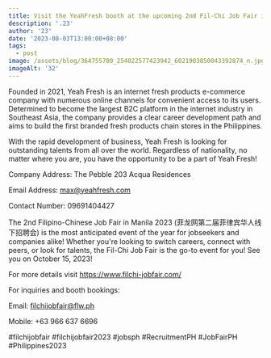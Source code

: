 ```yaml
---
title: Visit the YeahFresh booth at the upcoming 2nd Fil-Chi Job Fair in Manila.
description: '.23'
author: '23'
date: '2023-08-03T13:00:00+08:00'
tags:
  - post
image: /assets/blog/364755780_254022577423942_6021903850043392874_n.jpg
imageAlt: '32'
---
```

Founded in 2021, Yeah Fresh is an internet fresh products e-commerce company with numerous online channels for convenient access to its users. Determined to become the largest B2C platform in the internet industry in Southeast Asia, the company provides a clear career development path and aims to build the first branded fresh products chain stores in the Philippines.



With the rapid development of business, Yeah Fresh is looking for outstanding talents from all over the world. Regardless of nationality, no matter where you are, you have the opportunity to be a part of Yeah Fresh!



Company Address: The Pebble 203 Acqua Residences

Email Address: max@yeahfresh.com

Contact Number: 09691404427



The 2nd Filipino-Chinese Job Fair in Manila 2023 (菲龙网第二届菲律宾华人线下招聘会) is the most anticipated event of the year for jobseekers and companies alike! Whether you're looking to switch careers, connect with peers, or look for talents, the Fil-Chi Job Fair is the go-to event for you! See you on October 15, 2023!



For more details visit <https://www.filchi-jobfair.com/>

For inquiries and booth bookings:

Email: filchijobfair@flw.ph

Mobile: +63 966 637 6696



\#filchijobfair #filchijobfair2023 #jobsph #RecruitmentPH #JobFairPH #Philippines2023
